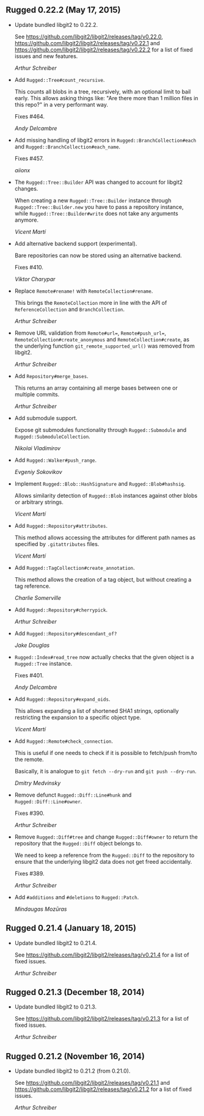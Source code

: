 
## Rugged 0.22.2 (May 17, 2015) ##

*   Update bundled libgit2 to 0.22.2.

    See https://github.com/libgit2/libgit2/releases/tag/v0.22.0,
    https://github.com/libgit2/libgit2/releases/tag/v0.22.1 and
    https://github.com/libgit2/libgit2/releases/tag/v0.22.2 for a list
    of fixed issues and new features.

    *Arthur Schreiber*

*   Add `Rugged::Tree#count_recursive`.

    This counts all blobs in a tree, recursively, with an optional limit
    to bail early. This allows asking things like: "Are there more
    than 1 million files in this repo?" in a very performant way.

    Fixes #464.

    *Andy Delcambre*

*   Add missing handling of libgit2 errors in `Rugged::BranchCollection#each`
    and `Rugged::BranchCollection#each_name`.

    Fixes #457.

    *aiionx*

*   The `Rugged::Tree::Builder` API was changed to account for libgit2 changes.

    When creating a new `Rugged::Tree::Builder` instance through
    `Rugged::Tree::Builder.new` you have to pass a repository instance,
    while `Rugged::Tree::Builder#write` does not take any arguments anymore.

    *Vicent Martí*

*   Add alternative backend support (experimental).

    Bare repositories can now be stored using an alternative backend.

    Fixes #410.

    *Viktor Charypar*

*   Replace `Remote#rename!` with `RemoteCollection#rename`.

    This brings the `RemoteCollection` more in line with the API of
    `ReferenceCollection` and `BranchCollection`.

    *Arthur Schreiber*

*   Remove URL validation from `Remote#url=`, `Remote#push_url=`,
    `RemoteCollection#create_anonymous` and `RemoteCollection#create`,
    as the underlying function `git_remote_supported_url()` was removed
    from libgit2.

    *Arthur Schreiber*

*   Add `Repository#merge_bases`.

    This returns an array containing all merge bases between one or
    multiple commits.

    *Arthur Schreiber*

*   Add submodule support.

    Expose git submodules functionality through `Rugged::Submodule` and
    `Rugged::SubmoduleCollection`.

    *Nikolai Vladimirov*

*   Add `Rugged::Walker#push_range`.

    *Evgeniy Sokovikov*

*   Implement `Rugged::Blob::HashSignature` and `Rugged::Blob#hashsig`.

    Allows similarity detection of `Rugged::Blob` instances against other blobs or
    arbitrary strings.

    *Vicent Martí*

*   Add `Rugged::Repository#attributes`.

    This method allows accessing the attributes for different path names as
    specified by `.gitattributes` files.

    *Vicent Martí*

*   Add `Rugged::TagCollection#create_annotation`.

    This method allows the creation of a tag object, but without creating
    a tag reference.

    *Charlie Somerville*

*   Add `Rugged::Repository#cherrypick`.

    *Arthur Schreiber*

*   Add `Rugged::Repository#descendant_of?`

    *Jake Douglas*

*   `Rugged::Index#read_tree` now actually checks that the given object is a
    `Rugged::Tree` instance.

    Fixes #401.

    *Andy Delcambre*

*   Add `Rugged::Repository#expand_oids`.

    This allows expanding a list of shortened SHA1 strings, optionally restricting
    the expansion to a specific object type.

    *Vicent Martí*

*   Add `Rugged::Remote#check_connection`.

    This is useful if one needs to check if it is possible to fetch/push
    from/to the remote.

    Basically, it is analogue to `git fetch --dry-run` and `git push --dry-run`.

    *Dmitry Medvinsky*

*   Remove defunct `Rugged::Diff::Line#hunk` and `Rugged::Diff::Line#owner`.

    Fixes #390.

    *Arthur Schreiber*

*   Remove `Rugged::Diff#tree` and change `Rugged::Diff#owner` to return the
    repository that the `Rugged::Diff` object belongs to.

    We need to keep a reference from the `Rugged::Diff` to the repository to
    ensure that the underlying libgit2 data does not get freed accidentally.

    Fixes #389.

    *Arthur Schreiber*

*   Add `#additions` and `#deletions` to `Rugged::Patch`.

    *Mindaugas Mozūras*


## Rugged 0.21.4 (January 18, 2015) ##

*   Update bundled libgit2 to 0.21.4.

    See https://github.com/libgit2/libgit2/releases/tag/v0.21.4 for a list
    of fixed issues.

    *Arthur Schreiber*


## Rugged 0.21.3 (December 18, 2014) ##

*   Update bundled libgit2 to 0.21.3.

    See https://github.com/libgit2/libgit2/releases/tag/v0.21.3 for a list
    of fixed issues.

    *Arthur Schreiber*


## Rugged 0.21.2 (November 16, 2014) ##

*   Update bundled libgit2 to 0.21.2 (from 0.21.0).

    See https://github.com/libgit2/libgit2/releases/tag/v0.21.1 and
    https://github.com/libgit2/libgit2/releases/tag/v0.21.2 for a list
    of fixed issues.

    *Arthur Schreiber*
